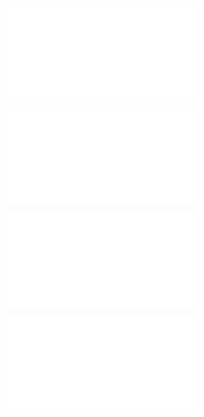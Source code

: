 ![@](steps/prompt.225aff97.md)

![@](steps/file.95b90320.md)

![@](steps/file.c132235e.md)

![@](steps/file.9b659109.md)